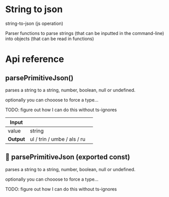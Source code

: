 # String to json

string-to-json (js operation)

Parser functions to parse strings (that can be inputted in the command-line) into objects (that can be read in functions)




# Api reference

## parsePrimitiveJson()

parses a string to a string, number, boolean, null or undefined.

optionally you can chooose to force a type...

TODO: figure out how I can do this without ts-ignores


| Input      |    |    |
| ---------- | -- | -- |
| value | string |  |
| **Output** | ul / trin / umbe / als / ru   |    |



## 📄 parsePrimitiveJson (exported const)

parses a string to a string, number, boolean, null or undefined.

optionally you can chooose to force a type...

TODO: figure out how I can do this without ts-ignores

